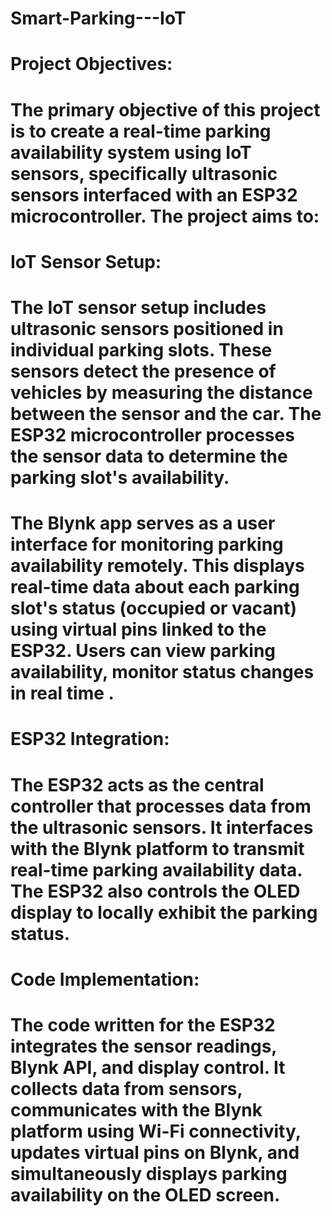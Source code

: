 # Smart-Parking---IoT
# Project Objectives:
# The primary objective of this project is to create a real-time parking availability system using IoT sensors, specifically ultrasonic sensors interfaced with an ESP32 microcontroller. The project aims to:
# IoT Sensor Setup:
# The IoT sensor setup includes ultrasonic sensors positioned in individual parking slots. These sensors detect the presence of vehicles by measuring the distance between the sensor and the car. The ESP32 microcontroller processes the sensor data to determine the parking slot's availability.
# The Blynk app serves as a user interface for monitoring parking availability remotely. This displays real-time data about each parking slot's status (occupied or vacant) using virtual pins linked to the ESP32. Users can view parking availability, monitor status changes in real time .
# ESP32 Integration:
# The ESP32 acts as the central controller that processes data from the ultrasonic sensors. It interfaces with the Blynk platform to transmit real-time parking availability data. The ESP32 also controls the OLED display to locally exhibit the parking status.
# Code Implementation:
# The code written for the ESP32 integrates the sensor readings, Blynk API, and display control. It collects data from sensors, communicates with the Blynk platform using Wi-Fi connectivity, updates virtual pins on Blynk, and simultaneously displays parking availability on the OLED screen.
